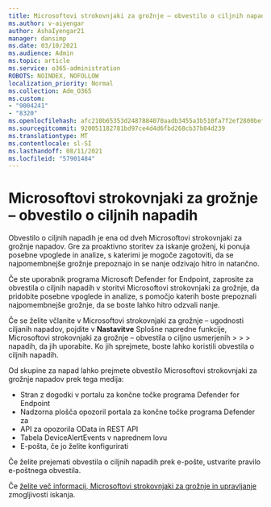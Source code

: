 ```yaml
---
title: Microsoftovi strokovnjaki za grožnje – obvestilo o ciljnih napadih
ms.author: v-aiyengar
author: AshaIyengar21
manager: dansimp
ms.date: 03/10/2021
ms.audience: Admin
ms.topic: article
ms.service: o365-administration
ROBOTS: NOINDEX, NOFOLLOW
localization_priority: Normal
ms.collection: Adm_O365
ms.custom:
- "9004241"
- "8320"
ms.openlocfilehash: afc210b65353d2487884070aadb3455a3b510fa7f2ef2800bef31cb77a5f1751
ms.sourcegitcommit: 920051182781bd97ce4d4d6fbd268cb37b84d239
ms.translationtype: MT
ms.contentlocale: sl-SI
ms.lasthandoff: 08/11/2021
ms.locfileid: "57901484"
---
```

# <a name="microsoft-threat-experts---targeted-attack-notification"></a>Microsoftovi strokovnjaki za grožnje – obvestilo o ciljnih napadih

Obvestilo o ciljnih napadih je ena od dveh Microsoftovi strokovnjaki za grožnje napadov. Gre za proaktivno storitev za iskanje groženj, ki ponuja posebne vpoglede in analize, s katerimi je mogoče zagotoviti, da se najpomembnejše grožnje prepoznajo in se nanje odzivajo hitro in natančno.

Če ste uporabnik programa Microsoft Defender for Endpoint, zaprosite za obvestila o ciljnih napadih v storitvi Microsoftovi strokovnjaki za grožnje, da pridobite posebne vpoglede in analize, s pomočjo katerih boste prepoznali najpomembnejše grožnje, da se boste lahko hitro odzvali nanje.

Če se želite včlanite v Microsoftovi strokovnjaki za grožnje – ugodnosti ciljanih napadov, pojdite v **Nastavitve** Splošne napredne funkcije, Microsoftovi strokovnjaki za grožnje – obvestila o ciljno usmerjenih  >    >    >   napadih, da jih uporabite. Ko jih sprejmete, boste lahko koristili obvestila o ciljnih napadih.

Od skupine za napad lahko prejmete obvestilo Microsoftovi strokovnjaki za grožnje napadov prek tega medija:

- Stran z dogodki v portalu za končne točke programa Defender for Endpoint
- Nadzorna plošča opozoril portala za končne točke programa Defender za
- API za opozorila OData in REST API
- Tabela DeviceAlertEvents v naprednem lovu
- E-pošta, če jo želite konfigurirati

Če želite prejemati obvestila o ciljnih napadih prek e-pošte, ustvarite pravilo e-poštnega obvestila. 

Če [želite več informacij, Microsoftovi strokovnjaki za grožnje in upravljanje](https://docs.microsoft.com/windows/security/threat-protection/microsoft-defender-atp/configure-microsoft-threat-experts) zmogljivosti iskanja.
